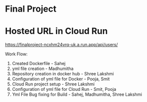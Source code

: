 # Final Project

# Hosted URL in Cloud Run
https://finalproject-ncxhm24vrq-uk.a.run.app/api/users/

Work Flow:
1. Created Dockerfile - Sahej
2. yml file creation - Madhumitha
3. Repository creation in docker hub - Shree Lakshmi
4. Configuration of yml file for Docker - Pooja, Smit
5. Cloud Run project setup - Shree Lakshmi
6. Configuration of yml file for Cloud Run - Smit, Pooja
7. Yml File Bug fixing for Build - Sahej, Madhumitha, Shree Lakshmi